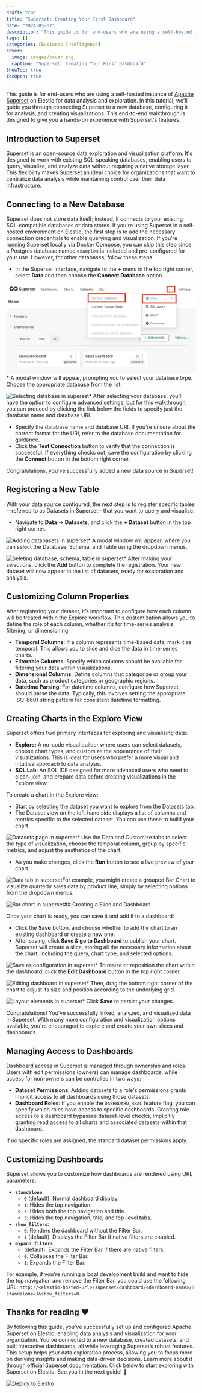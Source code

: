 ```yaml
---
draft: true
title: "Superset: Creating Your First Dashboard"
date: "2024-05-07"
description: "This guide is for end-users who are using a self-hosted instance of Apache Superset on Elestio for data analysis and exploration. In this tutorial, we'll guide you through connecting Superset to a new database, configuring it for analysis, and creating visualizations. This end-to-end walkthrough is designed to give"
tags: []
categories: [Business Intelligence]
cover:
  image: images/cover.png
  caption: "Superset: Creating Your First Dashboard"
ShowToc: true
TocOpen: true
---
```



This guide is for end\-users who are using a self\-hosted instance of [Apache Superset](https://elest.io/open-source/superset?ref=blog.elest.io) on Elestio for data analysis and exploration. In this tutorial, we'll guide you through connecting Superset to a new database, configuring it for analysis, and creating visualizations. This end\-to\-end walkthrough is designed to give you a hands\-on experience with Superset's features.

## Introduction to Superset

Superset is an open\-source data exploration and visualization platform. It's designed to work with existing SQL\-speaking databases, enabling users to query, visualize, and analyze data without requiring a native storage layer. This flexibility makes Superset an ideal choice for organizations that want to centralize data analysis while maintaining control over their data infrastructure.

## Connecting to a New Database

Superset does not store data itself; instead, it connects to your existing SQL\-compatible databases or data stores. If you're using Superset in a self\-hosted environment on Elestio, the first step is to add the necessary connection credentials to enable querying and visualization. If you're running Superset locally via Docker Compose, you can skip this step since a Postgres database named `examples` is included and pre\-configured for your use. However, for other databases, follow these steps:

* In the Superset interface, navigate to the **\+** menu in the top right corner, select **Data** and then choose the **Connect Database** option.

![Connecting database in superset](images/Screenshot-2024-08-13-at-12.49.28-PM.jpg)* A modal window will appear, prompting you to select your database type. Choose the appropriate database from the list.

![Selecting database in superset](https://blog.elest.io/content/images/2024/08/Screenshot-2024-08-13-at-12.49.51-PM.jpg)* After selecting your database, you'll have the option to configure advanced settings, but for this walkthrough, you can proceed by clicking the link below the fields to specify just the database name and database URI.
* Specify the database name and database URI. If you're unsure about the correct format for the URI, refer to the database documentation for guidance.
* Click the **Test Connection** button to verify that the connection is successful. If everything checks out, save the configuration by clicking the **Connect** button in the bottom right corner.

Congratulations, you’ve successfully added a new data source in Superset!

## Registering a New Table

With your data source configured, the next step is to register specific tables—referred to as Datasets in Superset—that you want to query and visualize.

* Navigate to **Data** \-\> **Datasets**, and click the **\+ Dataset** button in the top right corner.

![Adding databasets in superset](https://blog.elest.io/content/images/2024/08/Screenshot-2024-08-13-at-2.07.39-PM.jpg)* A modal window will appear, where you can select the Database, Schema, and Table using the dropdown menus.

![Seleting database, schema, table in superset](https://blog.elest.io/content/images/2024/08/Screenshot-2024-08-13-at-2.22.03-PM.jpg)* After making your selections, click the **Add** button to complete the registration. Your new dataset will now appear in the list of datasets, ready for exploration and analysis.

## Customizing Column Properties

After registering your dataset, it’s important to configure how each column will be treated within the Explore workflow. This customization allows you to define the role of each column, whether it’s for time\-series analysis, filtering, or dimensioning.

* **Temporal Columns**: If a column represents time\-based data, mark it as temporal. This allows you to slice and dice the data in time\-series charts.
* **Filterable Columns**: Specify which columns should be available for filtering your data within visualizations.
* **Dimensional Columns**: Define columns that categorize or group your data, such as product categories or geographic regions.
* **Datetime Parsing**: For datetime columns, configure how Superset should parse the data. Typically, this involves setting the appropriate ISO\-8601 string pattern for consistent datetime formatting.

## Creating Charts in the Explore View

Superset offers two primary interfaces for exploring and visualizing data:

* **Explore:** A no\-code visual builder where users can select datasets, choose chart types, and customize the appearance of their visualizations. This is ideal for users who prefer a more visual and intuitive approach to data analysis.
* **SQL Lab**: An SQL IDE designed for more advanced users who need to clean, join, and prepare data before creating visualizations in the Explore view.

To create a chart in the Explore view:

* Start by selecting the dataset you want to explore from the Datasets tab.
* The Dataset view on the left\-hand side displays a list of columns and metrics specific to the selected dataset. You can use these to build your chart.

![Datasets page in superset](https://blog.elest.io/content/images/2024/08/Screenshot-2024-08-12-at-8.31.57-PM.jpg)* Use the Data and Customize tabs to select the type of visualization, choose the temporal column, group by specific metrics, and adjust the aesthetics of the chart.
* As you make changes, click the **Run** button to see a live preview of your chart.

![Data tab in superset](https://blog.elest.io/content/images/2024/08/Screenshot-2024-08-12-at-8.33.31-PM.jpg)For example, you might create a grouped Bar Chart to visualize quarterly sales data by product line, simply by selecting options from the dropdown menus.

![Bar chart in superset](https://blog.elest.io/content/images/2024/08/Screenshot-2024-08-12-at-8.36.39-PM.jpg)## Creating a Slice and Dashboard

Once your chart is ready, you can save it and add it to a dashboard:

* Click the **Save** button, and choose whether to add the chart to an existing dashboard or create a new one.
* After saving, click **Save \& go to Dashboard** to publish your chart. Superset will create a slice, storing all the necessary information about the chart, including the query, chart type, and selected options.

![Save as configuration in superset](https://blog.elest.io/content/images/2024/08/Screenshot-2024-08-12-at-8.38.23-PM.jpg)* To resize or reposition the chart within the dashboard, click the **Edit Dashboard** button in the top right corner.

![Editing dashboard in superset](https://blog.elest.io/content/images/2024/08/Screenshot-2024-08-12-at-8.42.45-PM.jpg)* Then, drag the bottom right corner of the chart to adjust its size and position according to the underlying grid.

![Layout elements in superset](https://blog.elest.io/content/images/2024/08/Screenshot-2024-08-12-at-8.44.35-PM.jpg)* Click **Save** to persist your changes.

Congratulations! You've successfully linked, analyzed, and visualized data in Superset. With many more configuration and visualization options available, you're encouraged to explore and create your own slices and dashboards.

## Managing Access to Dashboards

Dashboard access in Superset is managed through ownership and roles. Users with edit permissions (owners) can manage dashboards, while access for non\-owners can be controlled in two ways:

* **Dataset Permissions**: Adding datasets to a role's permissions grants implicit access to all dashboards using those datasets.
* **Dashboard Roles**: If you enable the `DASHBOARD_RBAC` feature flag, you can specify which roles have access to specific dashboards. Granting role access to a dashboard bypasses dataset\-level checks, implicitly granting read access to all charts and associated datasets within that dashboard.

If no specific roles are assigned, the standard dataset permissions apply.

## Customizing Dashboards

Superset allows you to customize how dashboards are rendered using URL parameters:

* **`standalone`**:
	+ `0` (default): Normal dashboard display.
	+ `1`: Hides the top navigation.
	+ `2`: Hides both the top navigation and title.
	+ `3`: Hides the top navigation, title, and top\-level tabs.
* **`show_filters`**:
	+ `0`: Renders the dashboard without the Filter Bar.
	+ `1` (default): Displays the Filter Bar if native filters are enabled.
* **`expand_filters`**:
	+ (default): Expands the Filter Bar if there are native filters.
	+ `0`: Collapses the Filter Bar.
	+ `1`: Expands the Filter Bar.

For example, if you're running a local development build and want to hide the top navigation and remove the Filter Bar, you could use the following URL: `http://<elestio-hosted-url>/superset/dashboard/<dashboard-name>/?standalone=1&show_filters=0`.

## **Thanks for reading ❤️**

By following this guide, you’ve successfully set up and configured Apache Superset on Elestio, enabling data analysis and visualization for your organization. You've connected to a new database, created datasets, and built interactive dashboards, all while leveraging Superset’s robust features. This setup helps your data exploration process, allowing you to focus more on deriving insights and making data\-driven decisions. Learn more about it through official [Superset documentation](https://superset.apache.org/docs/intro/?ref=blog.elest.io). Click below to start exploring with Superset on Elestio. See you in the next guide! 👋




[![Deploy to Elestio](https://elest.io/images/logos/deploy-to-elestio-btn.png)](https://elest.io/open-source/superset?ref=blog.elest.io)



